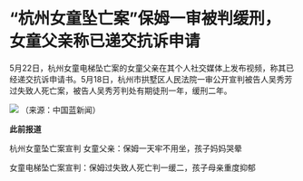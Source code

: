 # “杭州女童坠亡案”保姆一审被判缓刑，女童父亲称已递交抗诉申请

5月22日，杭州女童电梯坠亡案的女童父亲在其个人社交媒体上发布视频，称其已经递交抗诉申请书。5月18日，杭州市拱墅区人民法院一审公开宣判被告人吴秀芳过失致人死亡案，被告人吴秀芳判处有期徒刑一年，缓刑二年。

![](https://inews.gtimg.com/om_bt/OSQ3ePa9trmLmA48V7IOoMj0u7gRnixUmHW-wYkP0jULwAA/1000)
（来源：中国蓝新闻）

**此前报道**

杭州女童坠亡案宣判 女童父亲：保姆一天牢不用坐，孩子妈妈哭晕

女童电梯坠亡案宣判：保姆过失致人死亡判一缓二，孩子母亲重度抑郁

